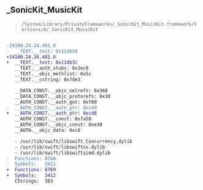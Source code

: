 ## _SonicKit_MusicKit

> `/System/Library/PrivateFrameworks/_SonicKit_MusicKit.framework/Versions/A/_SonicKit_MusicKit`

```diff

-24100.24.24.401.0
-  __TEXT.__text: 0x11db58
+24100.24.26.401.0
+  __TEXT.__text: 0x11db3c
   __TEXT.__auth_stubs: 0x1ec0
   __TEXT.__objc_methlist: 0x5c
   __TEXT.__cstring: 0x7de3

   __DATA_CONST.__objc_selrefs: 0x368
   __DATA_CONST.__objc_protorefs: 0x10
   __AUTH_CONST.__auth_got: 0xf60
-  __AUTH_CONST.__auth_ptr: 0xce0
+  __AUTH_CONST.__auth_ptr: 0xcd8
   __AUTH_CONST.__const: 0x7a58
   __AUTH_CONST.__objc_const: 0xe30
   __AUTH.__objc_data: 0xc8

   - /usr/lib/swift/libswift_Concurrency.dylib
   - /usr/lib/swift/libswiftos.dylib
   - /usr/lib/swift/libswiftsimd.dylib
-  Functions: 8768
-  Symbols:   3411
+  Functions: 8769
+  Symbols:   3412
   CStrings:  383
 

```
